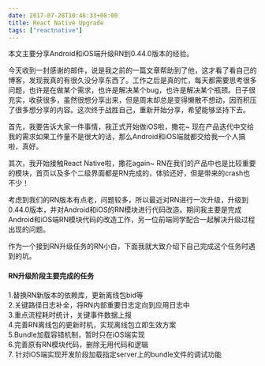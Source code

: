 ```yaml
---
date: 2017-07-28T10:46:33+08:00
title: React Native Upgrade
tags: ["reactnative"]
---
```

本文主要分享Android和iOS端升级RN到0.44.0版本的经验。<!--more-->

今天收到一封感谢的邮件，说是我之前的一篇文章帮助到了他，这才看了看自己的博客，发现我真的有很久没分享东西了。工作之后是真的忙，每天都需要思考很多问题，也许是在做某个需求，也许是解决某个bug，也许是解决某个瓶颈。日子很充实，收获很多，虽然很想分享出来，但是周末却总是变得懒散不想动，因而积压了很多想分享的内容。这次终于战胜自己，重新开始分享，希望能够坚持下去。

首先，我要告诉大家一件事情，我正式开始做iOS啦，撒花~ 现在产品迭代中交给我的需求如果工作量不是很大的话，那么Android和iOS端就都交给我一个人搞啦，真好。

其次，我开始接触React Native啦，撒花again~ RN在我们的产品中也是比较重要的模块，首页以及多个二级界面都是RN完成的，体验还好，但是带来的crash也不少！

考虑到我们的RN版本有点老，问题较多，所以最近对RN进行一次升级，升级到0.44.0版本，并对Android和iOS的RN模块进行代码改造。期间我主要是完成Android和iOS端RN模块代码的改造工作，另一位前端同学配合一起解决升级过程出现的问题。

作为一个接到RN升级任务的RN小白，下面我就大致介绍下自己完成这个任务时遇到的坑。

#### RN升级阶段主要完成的任务

1.替换RN新版本的依赖库，更新离线包bid等  
2.关键路径日志补全，将RN内部重要日志定向到应用日志中  
3.重点流程耗时统计，关键事件数据上报  
4.完善RN离线包的更新时机，实现离线包立即生效方案  
5.Bundle加载容错机制，暂时只在iOS端实现  
6.完善原有RN模块代码，删除无用代码和逻辑  
7. 针对iOS端实现开发阶段加载指定server上的bundle文件的调试功能  




